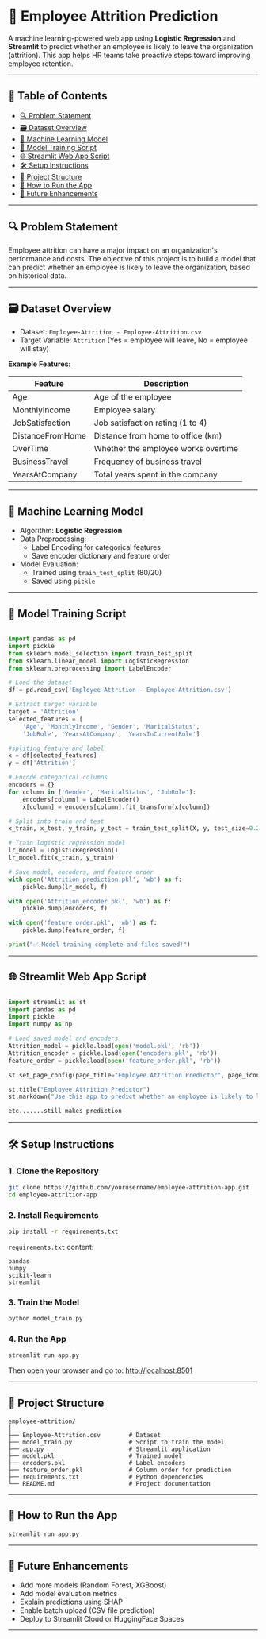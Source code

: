# 🧠 Employee Attrition Prediction

A machine learning-powered web app using **Logistic Regression** and **Streamlit** to predict whether an employee is likely to leave the organization (attrition). This app helps HR teams take proactive steps toward improving employee retention.

---

## 📌 Table of Contents

- [🔍 Problem Statement](#-problem-statement)
- [🗃️ Dataset Overview](#-dataset-overview)
- [🧠 Machine Learning Model](#-machine-learning-model)
- [🧪 Model Training Script](#-model-training-script)
- [🌐 Streamlit Web App Script](#-streamlit-web-app-script)
- [🛠 Setup Instructions](#-setup-instructions)
- [📁 Project Structure](#-project-structure)
- [🚀 How to Run the App](#-how-to-run-the-app)
- [🎯 Future Enhancements](#-future-enhancements)


---

## 🔍 Problem Statement

Employee attrition can have a major impact on an organization's performance and costs. The objective of this project is to build a model that can predict whether an employee is likely to leave the organization, based on historical data.

---

## 🗃️ Dataset Overview

- Dataset: `Employee-Attrition - Employee-Attrition.csv`
- Target Variable: `Attrition` (Yes = employee will leave, No = employee will stay)

**Example Features:**

| Feature           | Description                          |
|------------------|--------------------------------------|
| Age              | Age of the employee                  |
| MonthlyIncome    | Employee salary                      |
| JobSatisfaction  | Job satisfaction rating (1 to 4)     |
| DistanceFromHome | Distance from home to office (km)    |
| OverTime         | Whether the employee works overtime  |
| BusinessTravel   | Frequency of business travel         |
| YearsAtCompany   | Total years spent in the company     |

---

## 🧠 Machine Learning Model

- Algorithm: **Logistic Regression**
- Data Preprocessing:
  - Label Encoding for categorical features
  - Save encoder dictionary and feature order
- Model Evaluation:
  - Trained using `train_test_split` (80/20)
  - Saved using `pickle`

---

## 🧪 Model Training Script

```python

import pandas as pd
import pickle
from sklearn.model_selection import train_test_split
from sklearn.linear_model import LogisticRegression
from sklearn.preprocessing import LabelEncoder

# Load the dataset
df = pd.read_csv('Employee-Attrition - Employee-Attrition.csv')

# Extract target variable
target = 'Attrition'
selected_features = [
    'Age', 'MonthlyIncome', 'Gender', 'MaritalStatus',
    'JobRole', 'YearsAtCompany', 'YearsInCurrentRole']

#spliting feature and label 
x = df[selected_features]
y = df['Attrition'] 

# Encode categorical columns
encoders = {}
for column in ['Gender', 'MaritalStatus', 'JobRole']:
    encoders[column] = LabelEncoder()
    x[column] = encoders[column].fit_transform(x[column])

# Split into train and test
x_train, x_test, y_train, y_test = train_test_split(X, y, test_size=0.2, random_state=1)

# Train logistic regression model
lr_model = LogisticRegression()
lr_model.fit(x_train, y_train)

# Save model, encoders, and feature order
with open('Attrition_prediction.pkl', 'wb') as f:
    pickle.dump(lr_model, f)

with open('Attrition_encoder.pkl', 'wb') as f:
    pickle.dump(encoders, f)

with open('feature_order.pkl', 'wb') as f:
    pickle.dump(feature_order, f)

print("✅ Model training complete and files saved!")
````

---

## 🌐 Streamlit Web App Script

```python

import streamlit as st
import pandas as pd
import pickle
import numpy as np

# Load saved model and encoders
Attrition_model = pickle.load(open('model.pkl', 'rb'))
Attrition_encoder = pickle.load(open('encoders.pkl', 'rb'))
feature_order = pickle.load(open('feature_order.pkl', 'rb'))

st.set_page_config(page_title="Employee Attrition Predictor", page_icon="🧠")

st.title("Employee Attrition Predictor")
st.markdown("Use this app to predict whether an employee is likely to leave the company.")

etc.......still makes prediction

```

---

## 🛠 Setup Instructions

### 1. Clone the Repository

```bash
git clone https://github.com/yourusername/employee-attrition-app.git
cd employee-attrition-app
```

### 2. Install Requirements

```bash
pip install -r requirements.txt
```

`requirements.txt` content:

```
pandas
numpy
scikit-learn
streamlit
```

### 3. Train the Model

```bash
python model_train.py
```

### 4. Run the App

```bash
streamlit run app.py
```

Then open your browser and go to: [http://localhost:8501](http://localhost:8501)

---

## 📁 Project Structure

```
employee-attrition/
│
├── Employee-Attrition.csv        # Dataset
├── model_train.py                # Script to train the model
├── app.py                        # Streamlit application
├── model.pkl                     # Trained model
├── encoders.pkl                  # Label encoders
├── feature_order.pkl             # Column order for prediction
├── requirements.txt              # Python dependencies
└── README.md                     # Project documentation
```

---

## 🚀 How to Run the App

```bash
streamlit run app.py
```

---

## 🎯 Future Enhancements

* Add more models (Random Forest, XGBoost)
* Add model evaluation metrics
* Explain predictions using SHAP
* Enable batch upload (CSV file prediction)
* Deploy to Streamlit Cloud or HuggingFace Spaces

---


